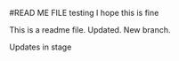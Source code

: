 #READ ME FILE
testing
I hope this is fine

This is a readme file. Updated. New branch.

Updates in stage

